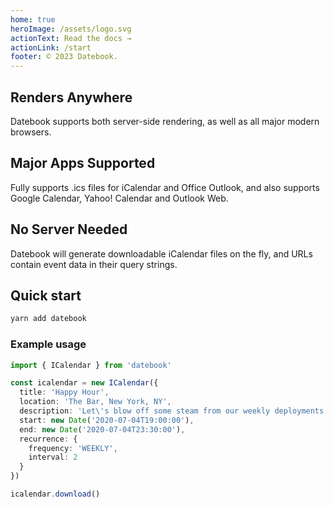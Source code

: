 ```yaml
---
home: true
heroImage: /assets/logo.svg
actionText: Read the docs →
actionLink: /start
footer: © 2023 Datebook.
---
```


<div class="features">
  <div class="feature">
    <h2>Renders Anywhere</h2>
    <p>Datebook supports both server-side rendering, as well as all major modern browsers.</p>
  </div>
  <div class="feature">
    <h2>Major Apps Supported</h2>
    <p>Fully supports .ics files for iCalendar and Office Outlook, and also supports Google Calendar, Yahoo! Calendar and Outlook Web.</p>
  </div>
  <div class="feature">
    <h2>No Server Needed</h2>
    <p>Datebook will generate downloadable iCalendar files on the fly, and URLs contain event data in their query strings.</p>
  </div>
</div>

## Quick start

```sh
yarn add datebook
```

### Example usage

```ts
import { ICalendar } from 'datebook'

const icalendar = new ICalendar({
  title: 'Happy Hour',
  location: 'The Bar, New York, NY',
  description: 'Let\'s blow off some steam from our weekly deployments to enjoy a tall cold one!',
  start: new Date('2020-07-04T19:00:00'),
  end: new Date('2020-07-04T23:30:00'),
  recurrence: {
    frequency: 'WEEKLY',
    interval: 2
  }
})

icalendar.download()
```
